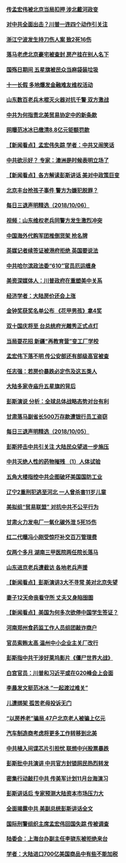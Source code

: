 #### [传孟宏伟被北京当局扣押 涉北戴河政变](../pages/nsc413/n10766077.md?t=10070631) 


#### [对中共全面出击？川普一连四个动作引关注](../pages/nsc413/n10765620.md?t=10070631) 

#### [浙江宁波发生持刀伤人案 致2死16伤](../pages/nsc413/n10765904.md?t=10070631) 

#### [落马老虎北京豪宅被查封 房产挂在别人名下](../pages/nsc413/n10765769.md?t=10070631) 

#### [国殇日期间 五星旗被民众当麻袋装垃圾](../pages/nsc413/n10765859.md?t=10070631) 

#### [十一长假 多地爆发金融难友维权活动](../pages/nsc413/n10765448.md?t=10070631) 

#### [山东数百老兵木棍灭火器对抗千警 双方激战](../pages/nsc413/n10765657.md?t=10070631) 

#### [中共为何指责北美贸易协定中的新条款](../pages/nsc413/n10764045.md?t=10070631) 

#### [网曝范冰冰已缴清8.8亿元钜额罚款](../pages/nsc413/n10765652.md?t=10070631) 

#### [【新闻看点】孟宏伟失踪 学者：中共又闹笑话](../pages/nsc413/n10765505.md?t=10070631) 

#### [中共欲示好？ 专家：澳洲是时候表明立场了](../pages/nsc413/n10762130.md?t=10070631) 

#### [【新闻看点】各方解读彭斯讲话 美对中政策巨变](../pages/nsc413/n10765366.md?t=10070631) 

#### [北京丰台抢孩子事件 警方为嫌犯脱罪？](../pages/nsc413/n10765506.md?t=10070631) 

#### [每日三退声明精选（2018/10/06）](../pages/nsc413/n10765479.md?t=10070631) 

#### [视频：山东维权老兵同警方发生激烈冲突](../pages/nsc413/n10765343.md?t=10070631) 

#### [中国海外代购军团推倒货架 抢名牌](../pages/nsc413/n10765390.md?t=10070631) 

#### [英媒记者续签证被港府拒绝 英国要说法](../pages/nsc413/n10765285.md?t=10070631) 


#### [中共哈尔滨政法委“610”官员厄运缠身](../pages/nsc413/n10764551.md?t=10070631) 

#### [美资深媒体人：川普政府在重塑美中关系](../pages/nsc413/n10764264.md?t=10070631) 

#### [经济学者：大陆房价还会上涨](../pages/nsc413/n10764725.md?t=10070631) 

#### [金钟奖获奖名单公布 《花甲男孩》拿4奖](../pages/nsc413/n10765092.md?t=10070631) 

#### [双十国庆将至 台总统府光雕秀正式点灯](../pages/nsc413/n10764882.md?t=10070631) 

#### [当局耍花招 新疆“再教育营”变工厂学校](../pages/nsc413/n10764865.md?t=10070631) 

#### [孟宏伟下落不明 传公安部还有部级高官被查](../pages/nsc413/n10764693.md?t=10070631) 

#### [任志强：若房价暴跌必定伤及这五类人](../pages/nsc413/n10764404.md?t=10070631) 

#### [大陆多家寺庙升五星旗的背后](../pages/nsc413/n10750304.md?t=10070631) 

#### [彭斯演说 分析：全球总体战略态势对台有利](../pages/nsc413/n10764707.md?t=10070631) 

#### [甘肃落马副省长500万存款遭银行员工盗窃](../pages/nsc413/n10764371.md?t=10070631) 

#### [每日三退声明精选（2018/10/05）](../pages/nsc413/n10764514.md?t=10070631) 

#### [彭斯抨击中共引关注 大陆民众望进一步施压](../pages/nsc413/n10764345.md?t=10070631) 

#### [中共灭绝人性的药物摧残 （1）人体试验](../pages/nsc413/n10761841.md?t=10070631) 

#### [五角大楼指控中共企图破坏美国国防工业](../pages/nsc413/n10763942.md?t=10070631) 

#### [辽宁2重刑犯逃至河北 一人曾杀害11岁儿童](../pages/nsc413/n10764230.md?t=10070631) 

#### [美拟组“贸易联盟” 对抗中共不公平行为](../pages/nsc413/n10764268.md?t=10070631) 

#### [甘肃火力发电厂一氧化碳外泄 5死15伤](../pages/nsc413/n10764197.md?t=10070631) 

#### [红二代曝冯小刚受惊吓补交百万管理费](../pages/nsc413/n10763984.md?t=10070631) 

#### [仅两个多月 湖南三甲医院两任院长落马](../pages/nsc413/n10764071.md?t=10070631) 

#### [山东进京老兵遭截访 各地老兵声援](../pages/nsc413/n10764106.md?t=10070631) 

#### [【新闻看点】彭斯演讲3大不寻常 美对北京失望](../pages/nsc413/n10764060.md?t=10070631) 

#### [妻子12天命丧看守所 丈夫又身陷囹圄](../pages/nsc413/n10763958.md?t=10070631) 

#### [【新闻看点】美国为何多次欲停中国学生签证？](../pages/nsc413/n10763657.md?t=10070631) 

#### [河南郑州食药监工作人员组团敲诈商户](../pages/nsc413/n10763846.md?t=10070631) 

#### [官员索贿太高 温州中小企业主关厂改行](../pages/nsc413/n10763798.md?t=10070631) 

#### [彭斯指中共干涉好莱坞影片《僵尸世界大战》](../pages/nsc413/n10764094.md?t=10070631) 

#### [白宫官员：川普和习近平或在G20峰会上会面](../pages/nsc413/n10764121.md?t=10070631) 

#### [李晨发文挺范冰冰 “一起渡过难关”](../pages/nsc413/n10763702.md?t=10070631) 

#### [儿遭绑架 孤苦老母投诉无门](../pages/nsc413/n10763594.md?t=10070631) 

#### [“以房养老”骗局  47户北京老人被骗上亿元](../pages/nsc413/n10763730.md?t=10070631) 

#### [汽车制造商考虑将更多工作转移到北美](../pages/nsc413/n10763718.md?t=10070631) 

#### [中共植入间谍芯片引担忧 联想中兴股票暴跌](../pages/nsc413/n10763734.md?t=10070631) 

#### [彭斯批中共演讲 中共官方封锁网民热烈转发](../pages/nsc413/n10763665.md?t=10070631) 

#### [密集行动敲打中共 传美军计划11月台海演习](../pages/nsc413/n10762348.md?t=10070631) 


#### [彭斯讲话后 专家预测大陆资本市场压力大](../pages/nsc413/n10763227.md?t=10070631) 

#### [全面揭露中共 美副总统彭斯讲话全文](../pages/nsc413/n10762304.md?t=10070631) 

#### [国际刑警组织主席孟宏伟回国失踪 传被调查](../pages/nsc413/n10763466.md?t=10070631) 

#### [陆委会：上海台办副主任李骁东被拒绝来台](../pages/nsc413/n10763176.md?t=10070631) 

#### [学者：大陆进口700亿美国商品中有些不能加税](../pages/nsc413/n10762408.md?t=10070631) 

